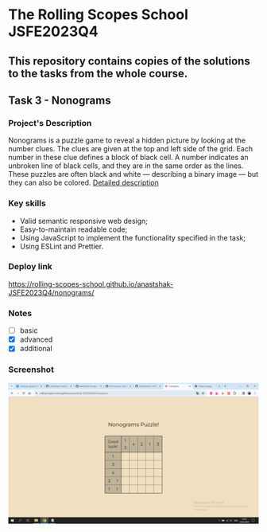 # The Rolling Scopes School JSFE2023Q4

## This repository contains copies of the solutions to the tasks from the whole course.

## Task 3 - Nonograms

### Project's Description

Nonograms is a puzzle game to reveal a hidden picture by looking at the number clues. The clues are given at the top and left side of the grid. Each number in these clue defines a block of black cell. A number indicates an unbroken line of black cells, and they are in the same order as the lines. These puzzles are often black and white — describing a binary image — but they can also be colored. [Detailed description](https://github.com/rolling-scopes-school/tasks/tree/master/tasks/nonograms)

### Key skills

- Valid semantic responsive web design;
- Easy-to-maintain readable code;
- Using JavaScript to implement the functionality specified in the task;
- Using ESLint and Prettier.

### Deploy link

https://rolling-scopes-school.github.io/anastshak-JSFE2023Q4/nonograms/

### Notes

- [ ] basic
- [x] advanced
- [x] additional

### Screenshot

![Screenshot](/img/scr.png)
